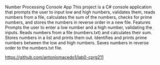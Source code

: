 Number Processing Console App
This project is a C# console application that prompts the user to input low and high numbers, validates them, reads numbers from a file, calculates the sum of the numbers, checks for prime numbers, and stores the numbers in reverse order in a new file.
Features
Prompts the user to enter a low number and a high number, validating the inputs.
Reads numbers from a file (numbers.txt) and calculates their sum.
Stores numbers in a list and prints them out.
Identifies and prints prime numbers between the low and high numbers.
Saves numbers in reverse order to the numbers.txt file.

https://github.com/antoniomacedo1/lab0-cprg211
